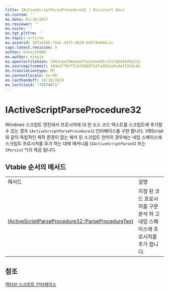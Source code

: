 ```yaml
---
title: IActiveScriptParseProcedure32 | Microsoft Docs
ms.custom: ''
ms.date: 01/18/2017
ms.reviewer: ''
ms.suite: ''
ms.tgt_pltfrm: ''
ms.topic: article
ms.assetid: 387a856b-f5dc-4371-8620-bd574e046c2c
caps.latest.revision: 5
author: mikejo5000
ms.author: mikejo
ms.openlocfilehash: 1993cbef966a4d73a2a3ed55c3317db444702232
ms.sourcegitcommit: 184e2ff0ff514fb980724fa4b51e0cda753d4c6e
ms.translationtype: MT
ms.contentlocale: ko-KR
ms.lasthandoff: 10/18/2019
ms.locfileid: "72574871"
---
```

# <a name="iactivescriptparseprocedure32"></a>IActiveScriptParseProcedure32
Windows 스크립트 엔진에서 프로시저에 대 한 소스 코드 텍스트를 스크립트에 추가할 수 있는 경우 `IActiveScriptParseProcedure32` 인터페이스를 구현 합니다. VBScript와 같이 독립적인 제작 환경이 없는 해석 된 스크립트 언어의 경우에는 네임 스페이스에 스크립트 프로시저를 추가 하는 대체 메커니즘 (`IActiveScriptParse32` 또는 `IPersist` *)이 제공 됩니다.  
  
## <a name="methods-in-vtable-order"></a>Vtable 순서의 메서드  
  
|||  
|-|-|  
|메서드|설명|  
|[IActiveScriptParseProcedure32::ParseProcedureText](../../winscript/reference/iactivescriptparseprocedure32-parseproceduretext.md)|지정 된 코드 프로시저를 구문 분석 하 고 네임 스페이스에 프로시저를 추가 합니다.|  
  
## <a name="see-also"></a>참조  
 [액티브 스크립트 인터페이스](../../winscript/reference/active-script-interfaces.md)